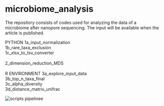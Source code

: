 # microbiome_analysis
The repository consists of codes used for analyzing the data of a microbiome after nanopore sequencing. The input will be available when the article is published.

PYTHON
1a_input_normalization<br/>
1b_rare_taxa_exclusion<br/>
1c_xlsx_to_tsv_converter<br/>
<br/>
2_dimension_reduction_MDS<br/>
<br/>
R ENVIRONMENT
3a_explore_input_data<br/>
3b_top_n_taxa_final<br/>
3c_alpha_diversity<br/>
3d_distance_matrix_unifrac

![scripts pipelinee](https://github.com/user-attachments/assets/2fc329f1-a9a3-4b20-a24b-15e7eaad178b)
